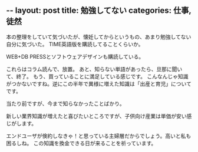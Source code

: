 --
layout: post
title: 勉強してない
categories: 仕事, 徒然
--

本の整理をしていて気づいたが、懐妊してからというもの、あまり勉強してない自分に気づいた。
TIME英語版を購読してることくらいか。

WEB+DB PRESSとソフトウェアデザインも購読している。

これらはコラム読んで、放置。
あと、知らない単語があったら、旦那に聞いて、終了。
もう、買っていることに満足している感じです。
こんなんじゃ知識がつかないですね。逆にこの半年で異様に増えた知識は「出産と育児」についてです。

当たり前ですが、今まで知らなかったことばかり。

新しい業界知識が増えたと喜びたいところですが、子供向け産業は単価が安い感じがします。

エンドユーザが倹約しなきゃ！と思っている主婦層だからでしょう。高いと私も困るしね。
この知識を換金できる日が来ることを祈っています。

